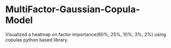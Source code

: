 # MultiFactor-Gaussian-Copula-Model
Visualized a heatmap on factor importance(60%, 25%, 10%, 3%, 2%) using copulas python based library. 
